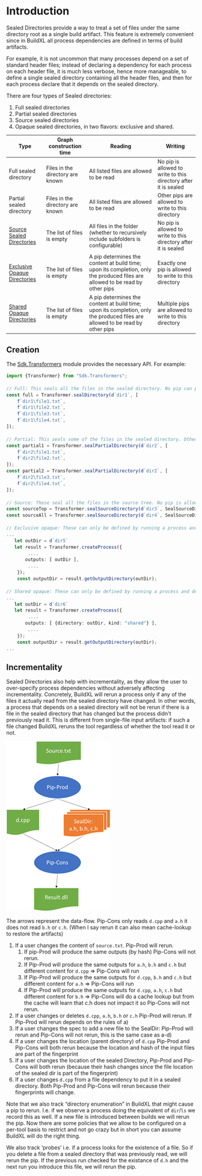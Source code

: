 # Introduction
Sealed Directories provide a way to treat a set of files under the same directory root as a single build artifact.  This feature is extremely convenient since in BuildXL all process dependencies are defined in terms of build artifacts.  

For example, it is not uncommon that many processes depend on a set of standard header files; instead of declaring a dependency for each process on each header file, it is much less verbose, hence more manageable, to define a single sealed directory containing all the header files, and then for each process declare that it depends on the sealed directory.

There are four types of Sealed directories:
1. Full sealed directories
1. Partial sealed directories
1. Source sealed directories
1. Opaque sealed directories, in two flavors: exclusive and shared.

| Type | Graph construction time | Reading | Writing |
| --- | --- | --- | --- |
| Full sealed directory | Files in the directory are known | All listed files are allowed to be read | No pip is allowed to write to this directory after it is sealed |
| Partial sealed directory | Files in the directory are known | All listed files are allowed to be read | Other pips are allowed to write to this directory
| [Source Sealed Directories](./Sealed-Directories/Source-Sealed-Directories.md) | The list of files is empty | All files in the folder (whether to recursively include subfolders is configurable) | No pip is allowed to write to this directory after it is sealed |
| [Exclusive Opaque Directories](./Sealed-Directories/Opaque-Sealed-Directories.md) | The list of files is empty | A pip determines the content at build time; upon its completion, only the produced files are allowed to be read by other pips | Exactly one pip is allowed to write to this directory |
| [Shared Opaque Directories](./Sealed-Directories/Shared-Opaque-Directories.md) | The list of files is empty | A pip determines the content at build time; upon its completion, only the produced files are allowed to be read by other pips | Multiple pips are allowed to write to this directory |

## Creation

The [Sdk.Transformers](/BuildXL/Reference-Guide/Sdk-Documentation/Sdk.Transformers) module provides the necessary API.  For example:

```ts
import {Transformer} from "Sdk.Transformers";

// Full: This seals all the files in the sealed directory. No pip can produce any output file in that folder
const full = Transformer.sealDirectory(d`dir1`, [
    f`dir1\file1.txt`,
    f`dir1\file2.txt`,
    f`dir1\file3.txt`,
    f`dir1\file4.txt`,
]);

// Partial: This seals some of the files in the sealed directory. Other pips can still write to that folder.
const partial1 = Transformer.sealPartialDirectory(d`dir2`, [
    f`dir2\file1.txt`,
    f`dir2\file2.txt`,
]);
const partial2 = Transformer.sealPartialDirectory(d`dir2`, [
    f`dir2\file3.txt`,
    f`dir2\file4.txt`,
]);

// Source: These seal all the files in the source tree. No pip is allowed to write to that folder. The contents field is empty after creation.
const sourceTop = Transformer.sealSourceDirectory(d`dir3`, SealSourceDirectoryOption.topDirectoryOnly);
const sourceAll = Transformer.sealSourceDirectory(d`dir4`, SealSourceDirectoryOption.allDirectories);

// Exclusive opaque: These can only be defined by running a process and declaring an output directory. The contents field is empty after creation.
...
   let outDir = d`dir5`
   let result = Transformer.createProcess({
        ....
       outputs: [ outDir ],
        ....
    });
    const outputDir = result.getOutputDirectory(outDir);

// Shared opaque: These can only be defined by running a process and declaring a shared opaque output directory. The contents field is empty after creation.
...
   let outDir = d`dir6`
   let result = Transformer.createProcess({
        ....
       outputs: [ {directory: outDir, kind: "shared"} ],
        ....
    });
    const outputDir = result.getOutputDirectory(outDir);
...


```

## Incrementality
Sealed Directories also help with incrementality, as they allow the user to over-specify process dependencies without adversely affecting incrementality.  Concretely, BuildXL will rerun a process only if any of the files it actually read from the sealed directory have changed.  In other words, a process that depends on a sealed directory will not be rerun if there is a file in the sealed directory that has changed but the process didn't previously read it.  This is different from single-file input artifacts: if such a file changed BuildXL reruns the tool regardless of whether the tool read it or not.

 ![Sample Dependency Graph](./SampleDependencyGraph.png)

The arrows represent the data-flow.  Pip-Cons only reads `d.cpp` and `a.h` it does not read `b.h` or `c.h`.
(When I say rerun it can also mean cache-lookup to restore the artifacts)

1. If a user changes the content of `source.txt`. Pip-Prod will rerun.
    1. If pip-Prod will produce the same outputs (by hash) Pip-Cons will not rerun.
    1. If Pip-Prod will produce the same outputs for `a.h`, `b.h` and `c.h` but different content for `d.cpp`  => Pip-Cons will run
    1. If Pip-Prod will produce the same outputs for `d.cpp`, `b.h` and `c.h` but different content for `a.h` => Pip-Cons will run
    1. If Pip-Prod will produce the same outputs for `d.cpp`, `a.h`, `c.h`  but different content for `b.h` => Pip-Cons will do a cache lookup but from the cache will learn that c.h does not impact it so Pip-Cons will not rerun.
1. If a user changes or deletes `d.cpp`, `a.h`, `b.h` or `c.h` Pip-Prod will rerun. If Pip-Prod will rerun depends on the rules of a)
1. If a user changes the spec to add a new file to the SealDir: Pip-Prod will rerun and Pip-Cons will not rerun, this is the same case as a-d)
1. If a user changes the location (parent directory) of `d.cpp` Pip-Prod and Pip-Cons will both rerun because the location and hash of the input files are part of the fingerprint
1. If a user changes the location of the sealed Directory, Pip-Prod and Pip-Cons will both rerun (because their hash changes since the file location of the sealed dir is part of the fingerprint)
1. If a user changes `d.cpp` from a file dependency to put it in a sealed directory. Both Pip-Prod and Pip-Cons will rerun because their fingerprints will change.

Note that we also track “directory enumeration” in BuildXL that might cause a pip to rerun. I.e. if we observe a process doing the equivalent of `dir`/`ls` we record this as well. If a new file is introduced between builds we will rerun the pip. Now there are some policies that we allow to be configured on a per-tool basis to restrict and not go crazy but in short you can assume BuildXL will do the right thing.

We also track ‘probes’ i.e. if a process looks for the existence of a file. So if you delete a file from a sealed directory that was previously read, we will rerun the pip. If the previous run checked for the existance of `d.h` and the next run you introduce this file, we will rerun the pip.
